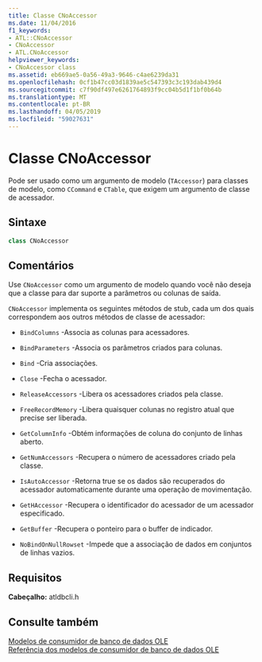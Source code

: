 ```yaml
---
title: Classe CNoAccessor
ms.date: 11/04/2016
f1_keywords:
- ATL::CNoAccessor
- CNoAccessor
- ATL.CNoAccessor
helpviewer_keywords:
- CNoAccessor class
ms.assetid: eb669ae5-0a56-49a3-9646-c4ae6239da31
ms.openlocfilehash: 0cf1b47cc03d1839ae5c547393c3c193dab439d4
ms.sourcegitcommit: c7f90df497e6261764893f9cc04b5d1f1bf0b64b
ms.translationtype: MT
ms.contentlocale: pt-BR
ms.lasthandoff: 04/05/2019
ms.locfileid: "59027631"
---
```

# <a name="cnoaccessor-class"></a>Classe CNoAccessor

Pode ser usado como um argumento de modelo (`TAccessor`) para classes de modelo, como `CCommand` e `CTable`, que exigem um argumento de classe de acessador.

## <a name="syntax"></a>Sintaxe

```cpp
class CNoAccessor
```

## <a name="remarks"></a>Comentários

Use `CNoAccessor` como um argumento de modelo quando você não deseja que a classe para dar suporte a parâmetros ou colunas de saída.

`CNoAccessor` implementa os seguintes métodos de stub, cada um dos quais correspondem aos outros métodos de classe de acessador:

- `BindColumns` -Associa as colunas para acessadores.

- `BindParameters` -Associa os parâmetros criados para colunas.

- `Bind` -Cria associações.

- `Close` -Fecha o acessador.

- `ReleaseAccessors` -Libera os acessadores criados pela classe.

- `FreeRecordMemory` -Libera quaisquer colunas no registro atual que precise ser liberada.

- `GetColumnInfo` -Obtém informações de coluna do conjunto de linhas aberto.

- `GetNumAccessors` -Recupera o número de acessadores criado pela classe.

- `IsAutoAccessor` -Retorna true se os dados são recuperados do acessador automaticamente durante uma operação de movimentação.

- `GetHAccessor` -Recupera o identificador do acessador de um acessador especificado.

- `GetBuffer` -Recupera o ponteiro para o buffer de indicador.

- `NoBindOnNullRowset` -Impede que a associação de dados em conjuntos de linhas vazios.

## <a name="requirements"></a>Requisitos

**Cabeçalho:** atldbcli.h

## <a name="see-also"></a>Consulte também

[Modelos de consumidor de banco de dados OLE](../../data/oledb/ole-db-consumer-templates-cpp.md)<br/>
[Referência dos modelos de consumidor de banco de dados OLE](../../data/oledb/ole-db-consumer-templates-reference.md)